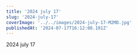 ```yaml
---
title: '2024 july 17'
slug: '2024-july-17'
coverImage: '../../images/2024-july-17-M2MD.jpg'
publishedAt: '2024-07-17T16:12:08.191Z'
---
```


2024 july 17